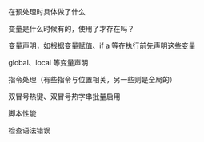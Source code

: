 在预处理时具体做了什么

变量是什么时候有的，使用了才存在吗？

变量声明，如根据变量赋值、if a 等在执行前先声明这些变量

global、local 等变量声明

指令处理（有些指令与位置相关，另一些则是全局的）

双冒号热键、双冒号热字串批量启用

脚本性能

检查语法错误 
